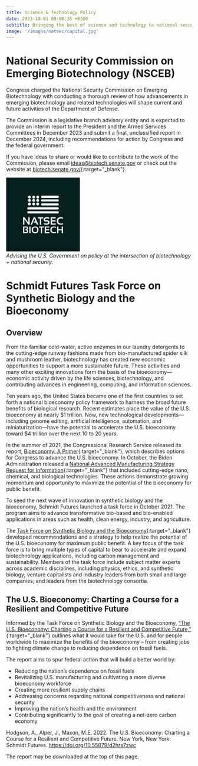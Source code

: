 ```yaml
---
title: Science & Technology Policy
date: 2023-10-01 08:00:35 +0300
subtitle: Bringing the best of science and technology to national security and public benefit
image: '/images/natsec/capital.jpg'
---
```


# National Security Commission on Emerging Biotechnology (NSCEB)
Congress charged the National Security Commission on Emerging Biotechnology with conducting a thorough review of how advancements in emerging biotechnology and related technologies will shape current and future activities of the Department of Defense.

The Commission is a legislative branch advisory entity and is expected to provide an interim report to the President and the Armed Services Committees in December 2023 and submit a final, unclassified report in December 2024, including recommendations for action by Congress and the federal government.

If you have ideas to share or would like to contribute to the work of the Commission, please email ideas@biotech.senate.gov or check out the website at [biotech.senate.gov/](https://www.biotech.senate.gov/){:target="_blank"}.

<div class="gallery-box">
  <div class="gallery">
    <img src="/images/logos/nsceb.jpg" loading="lazy" alt="Car">
  </div>
  <em>Advising the U.S. Government on policy at the intersection of biotechnology + national security.</em>
</div>

# Schmidt Futures Task Force on Synthetic Biology and the Bioeconomy
## Overview
From the familiar cold-water, active enzymes in our laundry detergents to the cutting-edge runway fashions made from bio-manufactured spider silk and mushroom leather, biotechnology has created new economic opportunities to support a more sustainable future. These activities and many other exciting innovations form the basis of the bioeconomy—economic activity driven by the life sciences, biotechnology, and contributing advances in engineering, computing, and information sciences.

Ten years ago, the United States became one of the first countries to set forth a national bioeconomy policy framework to harness the broad future benefits of biological research. Recent estimates place the value of the U.S. bioeconomy at nearly $1 trillion. Now, new technological developments—including genome editing, artificial intelligence, automation, and miniaturization—have the potential to accelerate the U.S. bioeconomy toward $4 trillion over the next 10 to 20 years.

In the summer of 2021, the Congressional Research Service released its report, [Bioeconomy: A Primer](https://crsreports.congress.gov/product/pdf/R/R46881){:target="_blank"}, which describes options for Congress to advance the U.S. bioeconomy. In October, the Biden Administration released a [National Advanced Manufacturing Strategy Request for Information](https://www.federalregister.gov/documents/2021/10/05/2021-21644/national-strategic-plan-for-advanced-manufacturing-request-for-information){:target="_blank"} that included cutting-edge nano, chemical, and biological technologies. These actions demonstrate growing momentum and opportunity to maximize the potential of the bioeconomy for public benefit.

To seed the next wave of innovation in synthetic biology and the bioeconomy, Schmidt Futures launched a task force in October 2021. The program aims to advance transformative bio-based and bio-enabled applications in areas such as health, clean energy, industry, and agriculture.

The [Task Force on Synthetic Biology and the Bioeconomy](https://www.schmidtfutures.com/our-work/task-force-on-synthetic-biology-and-the-bioeconomy/){:target="_blank"} developed recommendations and a strategy to help realize the potential of the U.S. bioeconomy for maximum public benefit. A key focus of the task force is to bring multiple types of capital to bear to accelerate and expand biotechnology applications, including carbon management and sustainability. Members of the task force include subject matter experts across academic disciplines, including physics, ethics, and synthetic biology; venture capitalists and industry leaders from both small and large companies; and leaders from the biotechnology consortia.

## The U.S. Bioeconomy: Charting a Course for a Resilient and Competitive Future
Informed by the Task Force on Synthetic Biology and the Bioeconomy, [“The U.S. Bioeconomy: Charting a Course for a Resilient and Competitive Future,"](http://bit.ly/42e4aIc){:target="_blank"} outlines what it would take for the U.S. and for people worldwide to maximize the benefits of the bioeconomy – from creating jobs to fighting climate change to reducing dependence on fossil fuels. 

The report aims to spur federal action that will build a better world by:
- Reducing the nation’s dependence on fossil fuels
- Revitalizing U.S. manufacturing and cultivating a more diverse bioeconomy workforce
- Creating more resilient supply chains
- Addressing concerns regarding national competitiveness and national security
- Improving the nation’s health and the environment
- Contributing significantly to the goal of creating a net-zero carbon economy
 
Hodgson, A., Alper, J., Maxon, M.E. 2022. The U.S. Bioeconomy: Charting a Course for a Resilient and Competitive Future. New York, New York: Schmidt Futures. https://doi.org/10.55879/d2hrs7zwc

 The report may be downloaded at the top of this page.